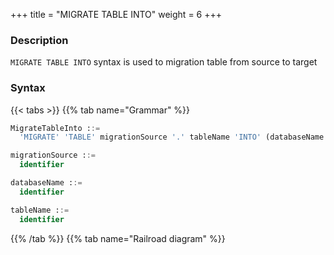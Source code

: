 +++
title = "MIGRATE TABLE INTO"
weight = 6
+++

### Description

`MIGRATE TABLE INTO` syntax is used to migration table from source to target

### Syntax

{{< tabs >}}
{{% tab name="Grammar" %}}
```sql
MigrateTableInto ::=
  'MIGRATE' 'TABLE' migrationSource '.' tableName 'INTO' (databaseName '.')? tableName

migrationSource ::=
  identifier

databaseName ::=
  identifier

tableName ::=
  identifier
```
{{% /tab %}}
{{% tab name="Railroad diagram" %}}
<iframe frameborder="0" name="diagram" id="diagram" width="100%" height="100%"></iframe>
{{% /tab %}}
{{< /tabs >}}

### Supplement

- When `databaseName` is not specified, the default is the currently used `DATABASE`. If `DATABASE` is not used, `No database selected` will be prompted.

### Example

- Migrate table from source to current database

```sql
MIGRATE TABLE ds_0.t_order INTO t_order;
```

- Migrate table from source to specified database

```sql
UNREGISTER MIGRATION SOURCE STORAGE UNIT ds_1, ds_2;
```

### Reserved word

`MIGRATE`, `TABLE`, `INTO`

### Related links

- [Reserved word](/en/user-manual/shardingsphere-proxy/distsql/syntax/reserved-word/)
